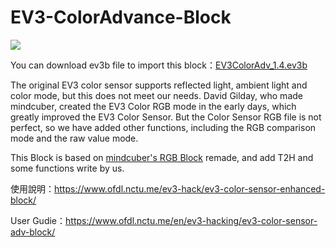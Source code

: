 # EV3-ColorAdvance-Block
![](https://www.ofdl.nctu.me/wp-content/uploads/2019/04/EV3_RGBAdv_OFDL.jpg)

You can download ev3b file to import this block：[EV3ColorAdv_1.4.ev3b](https://github.com/a10036gt/EV3-ColorAdvance-Block/releases/download/v1.4/EV3ColorAdv_1.4.ev3b)

The original EV3 color sensor supports reflected light, ambient light and color mode, but this does not meet our needs. David Gilday, who made mindcuber, created the EV3 Color RGB mode in the early days, which greatly improved the EV3 Color Sensor. But the Color Sensor RGB file is not perfect, so we have added other functions, including the RGB comparison mode and the raw value mode.

This Block is based on [mindcuber's RGB Block](https://mindcuber.com/mindcub3r/mindcub3r.html#ColorSensorRGBBlock) remade, and add T2H and some functions write by us.

使用說明：https://www.ofdl.nctu.me/ev3-hack/ev3-color-sensor-enhanced-block/

User Gudie：https://www.ofdl.nctu.me/en/ev3-hacking/ev3-color-sensor-adv-block/
